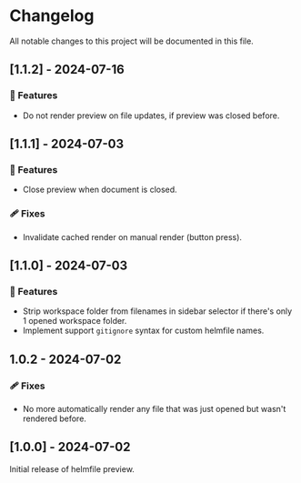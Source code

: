 # Changelog

All notable changes to this project will be documented in this file.

## [1.1.2] - 2024-07-16

### 🚀 Features

* Do not render preview on file updates, if preview was closed before.

## [1.1.1] - 2024-07-03

### 🚀 Features

* Close preview when document is closed.

### 🩹 Fixes

* Invalidate cached render on manual render (button press).

## [1.1.0] - 2024-07-03

### 🚀 Features

* Strip workspace folder from filenames in sidebar selector if there's only 1 opened workspace folder.
* Implement support `gitignore` syntax for custom helmfile names.

## 1.0.2 - 2024-07-02

### 🩹 Fixes

* No more automatically render any file that was just opened but wasn't rendered before.

## [1.0.0] - 2024-07-02

Initial release of helmfile preview.
